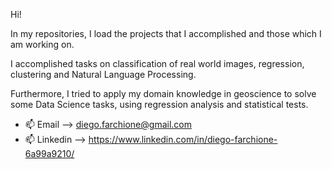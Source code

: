 Hi! 

In my repositories, I load the projects that I accomplished and those which I am working on.

I accomplished tasks on classification of real world images, regression, clustering and Natural Language Processing.

Furthermore, I tried to apply my domain knowledge in geoscience to solve some Data Science tasks, using regression analysis and statistical tests. 



- 📫 Email --> diego.farchione@gmail.com
- 📫 Linkedin --> https://www.linkedin.com/in/diego-farchione-6a99a9210/

<!---
Iron486/Iron486 is a ✨ special ✨ repository because its `README.md` (this file) appears on your GitHub profile.
You can click the Preview link to take a look at your changes.
--->
